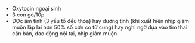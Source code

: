 - Oxytocin ngoại sinh  
- 3 con gò/10p  
- ĐỌc âm tính (3 yếu tố đều thỏa) hay dương tính (khi xuất hiện nhịp giảm muộn lặp lại hơn 50% số cơn co tử cung) hay nghi ngờ dựa vào tim thai căn bản, dao động nội tại, nhịp giảm muộn